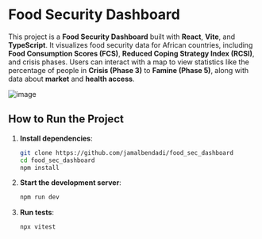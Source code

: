 # Food Security Dashboard

This project is a **Food Security Dashboard** built with **React**, **Vite**, and **TypeScript**. It visualizes food security data for African countries, including **Food Consumption Scores (FCS)**, **Reduced Coping Strategy Index (RCSI)**, and crisis phases. Users can interact with a map to view statistics like the percentage of people in **Crisis (Phase 3)** to **Famine (Phase 5)**, along with data about **market** and **health access**.

![image](https://github.com/user-attachments/assets/8b4b69f7-b765-4199-b16a-321049dd8bfb)

## How to Run the Project

1. **Install dependencies**:
   ```bash
   git clone https://github.com/jamalbendadi/food_sec_dashboard
   cd food_sec_dashboard
   npm install
   ```

2. **Start the development server**:
   ```bash
   npm run dev
   ```

3. **Run tests**:
   ```bash
   npx vitest
   ```
